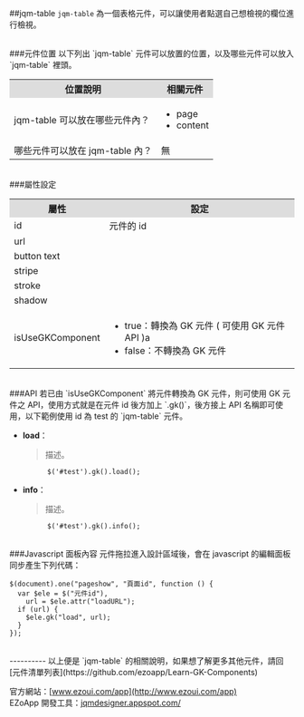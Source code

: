 ##jqm-table
`jqm-table` 為一個表格元件，可以讓使用者點選自己想檢視的欄位進行檢視。

<br/>
###元件位置
以下列出 `jqm-table` 元件可以放置的位置，以及哪些元件可以放入 `jqm-table` 裡頭。
<table>
<tr>
<th style="background:#ddd;">位置說明</th>
<th style="background:#ddd;">相關元件</th>
</tr>
<tr>
<td>jqm-table 可以放在哪些元件內？
</td>
<td>
<ul>
<li>page</li>
<li>content</li>
</ul>
</td>
</tr>
<tr>
<td>哪些元件可以放在 jqm-table 內？</td>
<td>無</td>
</tr>
</table>

<br/>
###屬性設定
<table>

<tr>
<th style="background:#ddd;">屬性</th>
<th style="background:#ddd;">設定</th>
</tr>

<tr>
<td>id</td>
<td>元件的 id</td>
</tr>

<tr>
<td>url</td>
<td></td>
</tr>

<tr>
<td>button text</td>
<td></td>
</tr>

<tr>
<td>stripe</td>
<td></td>
</tr>

<tr>
<td>stroke</td>
<td></td>
</tr>

<tr>
<td>shadow</td>
<td></td>
</tr>

<tr>
<td>isUseGKComponent</td>
<td><ul>
<li>true：轉換為 GK 元件 ( 可使用 GK 元件 API )a</li>
<li>false：不轉換為 GK 元件</li>
</ul></td>
</tr>

</table>

<br/>
###API
若已由 `isUseGKComponent` 將元件轉換為 GK 元件，則可使用 GK 元件之 API，使用方式就是在元件 id 後方加上 `.gk()`，後方接上 API 名稱即可使用，以下範例使用 id 為 test 的 `jqm-table` 元件。

- **load**：  
  	> 描述。

			$('#test').gk().load();


- **info**：  
  	> 描述。

			$('#test').gk().info();



<br/>
###Javascript 面板內容
元件拖拉進入設計區域後，會在 javascript 的編輯面板同步產生下列代碼：

	$(document).one("pageshow", "頁面id", function () {
	  var $ele = $("元件id"),
	    url = $ele.attr("loadURL");
	  if (url) {
	    $ele.gk("load", url);
	  }
	});



<br/>
----------
以上便是 `jqm-table` 的相關說明，如果想了解更多其他元件，請回 [元件清單列表](https://github.com/ezoapp/Learn-GK-Components)  

官方網站：[www.ezoui.com/app](http://www.ezoui.com/app)  
EZoApp 開發工具：[jqmdesigner.appspot.com/](http://jqmdesigner.appspot.com/)




